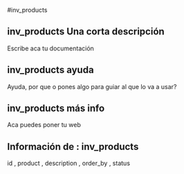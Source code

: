 #inv_products
## inv_products Una corta descripción
Escribe aca tu documentación

## inv_products ayuda
Ayuda, por que o pones algo para guiar al que lo va a usar?

## inv_products más info
Aca puedes poner tu web

## Información de : inv_products 
id , 
  product , 
  description , 
  order_by , 
  status 
  